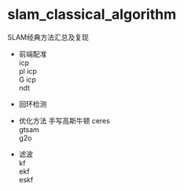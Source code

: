 # slam_classical_algorithm
SLAM经典方法汇总及复现
+ 前端配准  
icp       
pl icp    
G icp    
ndt     

+ 回环检测



+ 优化方法
手写高斯牛顿
ceres  
gtsam   
g2o  


+ 滤波  
kf  
ekf  
eskf  

